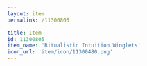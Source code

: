 ```yaml
---
layout: item
permalink: /11300805

title: Item
id: 11300805
item_name: 'Ritualistic Intuition Winglets'
icon_url: 'item/icon/11300480.png'
---
```

